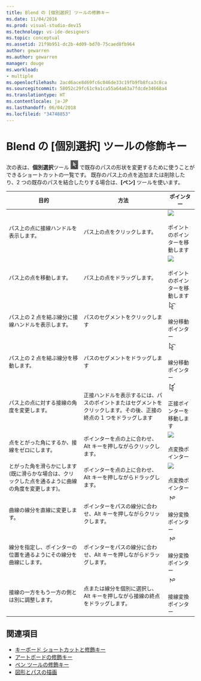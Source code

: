 ```yaml
---
title: Blend の [個別選択] ツールの修飾キー
ms.date: 11/04/2016
ms.prod: visual-studio-dev15
ms.technology: vs-ide-designers
ms.topic: conceptual
ms.assetid: 21f9b951-dc2b-4d09-bd70-75caed8fb964
author: gewarren
ms.author: gewarren
manager: douge
ms.workload:
- multiple
ms.openlocfilehash: 2acd6ace8d69fc6c046de33c19fb9fb8fca3c8ca
ms.sourcegitcommit: 58052c29fc61c9a1ca55a64a63a7fdcde34668a4
ms.translationtype: HT
ms.contentlocale: ja-JP
ms.lasthandoff: 06/04/2018
ms.locfileid: "34748853"
---
```

# <a name="direct-selection-tool-modifier-keys-in-blend"></a>Blend の [個別選択] ツールの修飾キー
次の表は、**個別選択**ツール ![](../designers/media/6dd6571f-c116-451d-8dd2-1f88b8406362.png) で既存のパスの形状を変更するために使うことができるショートカットの一覧です。 既存のパス上の点を追加または削除したり、2 つの既存のパスを結合したりする場合は、**[ペン]** ツールを使います。

|目的|方法|ポインター|
|-----------------------|-------------|-------------|
|パス上の点に接線ハンドルを表示します。|パス上の点をクリックします。|![](../designers/media/cfcc5f41-a666-4524-a958-50b9051130ca.png)<br /><br /> ポイントのポインターを移動します|
|パス上の点を移動します。|パス上の点をドラッグします。|![](../designers/media/cfcc5f41-a666-4524-a958-50b9051130ca.png)<br /><br /> ポイントのポインターを移動します|
|パス上の 2 点を結ぶ線分に接線ハンドルを表示します。|パスのセグメントをクリックします|![](../designers/media/2ace930f-98fa-410b-92cf-7a4b88503ee7.png)<br /><br /> 線分移動ポインター|
|パス上の 2 点を結ぶ線分を移動します。|パスのセグメントをドラッグします|![](../designers/media/2ace930f-98fa-410b-92cf-7a4b88503ee7.png)<br /><br /> 線分移動ポインター|
|パス上の点に対する接線の角度を変更します。|正接ハンドルを表示するには、パスのポイントまたはセグメントをクリックします。その後、正接の終点の 1 つをドラッグします|![](../designers/media/beb1a907-1e50-450c-aab3-4d7026f5e426.png)<br /><br /> 正接ポインターを移動します|
|点をとがった角にするか、接線をゼロにします。|ポインターを点の上に合わせ、Alt キーを押しながらクリックします。|![](../designers/media/21197b10-aba4-4a9d-8145-647d0ba8e518.png)<br /><br /> 点変換ポインター|
|とがった角を滑らかにします (既に滑らかな場合は、クリックした点を通るように曲線の角度を変更します)。|ポインターを点の上に合わせ、Alt キーを押しながらドラッグします。|![](../designers/media/21197b10-aba4-4a9d-8145-647d0ba8e518.png)<br /><br /> 点変換ポインター|
|曲線の線分を直線に変更します。|ポインターをパスの線分に合わせ、Alt キーを押しながらクリックします。|![](../designers/media/975a855a-8536-441f-97ed-2f1496e416bf.png)<br /><br /> 線分変換ポインター|
|線分を指定し、ポインターの位置を通るようにその線分を曲線にします。|ポインターをパスの線分に合わせ、Alt キーを押しながらドラッグします。|![](../designers/media/975a855a-8536-441f-97ed-2f1496e416bf.png)<br /><br /> 線分変換ポインター|
|接線の一方をもう一方の側とは別に調整します。|点または線分を個別に選択し、Alt キーを押しながら接線の終点をドラッグします。|![](../designers/media/923951da-4081-4f8b-bebc-0f1f64d87504.png)<br /><br /> 接線変換ポインター|

## <a name="see-also"></a>関連項目

- [キーボード ショートカットと修飾キー](../designers/keyboard-shortcuts-and-modifier-keys-in-blend.md)
- [アートボードの修飾キー](../designers/artboard-modifier-keys-in-blend.md)
- [ペン ツールの修飾キー](../designers/pen-tool-modifier-keys-in-blend.md)
- [図形とパスの描画](../designers/draw-shapes-and-paths.md)